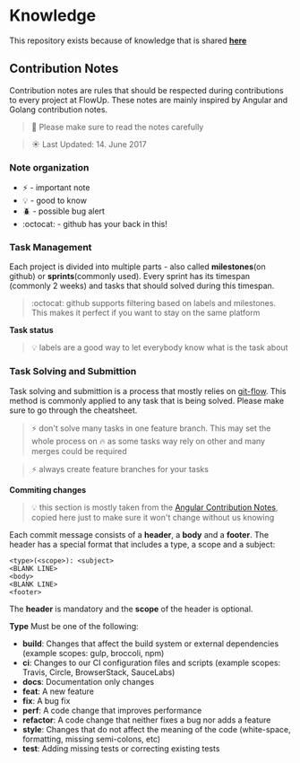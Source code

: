 # Knowledge
This repository exists because of knowledge that is shared **[here](https://github.com/flowup/knowledge/wiki)**

## Contribution Notes

Contribution notes are rules that should be respected during contributions to every project at FlowUp. These notes are mainly inspired by Angular and Golang contribution notes.

> :robot: Please make sure to read the notes carefully

> :sunny: Last Updated: 14. June 2017

### Note organization

- :zap: - important note
- :bulb: - good to know
- :beetle: - possible bug alert
- :octocat: - github has your back in this!

### Task Management

Each project is divided into multiple parts - also called **milestones**(on github) or **sprints**(commonly used). Every sprint has its timespan (commonly 2 weeks) and tasks that should solved during this timespan.

> :octocat: github supports filtering based on labels and milestones. This makes it perfect if you want to stay on the same platform

**Task status**
> :bulb: labels are a good way to let everybody know what is the task about

### Task Solving and Submittion

Task solving and submittion is a process that mostly relies on [git-flow](https://danielkummer.github.io/git-flow-cheatsheet/). This method is commonly applied to any task that is being solved. Please make sure to go through the cheatsheet.

> :zap: don't solve many tasks in one feature branch. This may set the whole process on :fire: as some tasks way rely on other and many merges could be required

> :zap: always create feature branches for your tasks

**Commiting changes**

> :bulb: this section is mostly taken from the [Angular Contribution Notes](https://github.com/angular/angular/blob/master/CONTRIBUTING.md#-commit-message-guidelines), copied here just to make sure it won't change without us knowing

Each commit message consists of a **header**, a **body** and a **footer**. The header has a special format that includes a type, a scope and a subject:

```
<type>(<scope>): <subject>
<BLANK LINE>
<body>
<BLANK LINE>
<footer>
```

The **header** is mandatory and the **scope** of the header is optional.

**Type**
Must be one of the following:

* **build**: Changes that affect the build system or external dependencies (example scopes: gulp, broccoli, npm)
* **ci**: Changes to our CI configuration files and scripts (example scopes: Travis, Circle, BrowserStack, SauceLabs)
* **docs**: Documentation only changes
* **feat**: A new feature
* **fix**: A bug fix
* **perf**: A code change that improves performance
* **refactor**: A code change that neither fixes a bug nor adds a feature
* **style**: Changes that do not affect the meaning of the code (white-space, formatting, missing
  semi-colons, etc)
* **test**: Adding missing tests or correcting existing tests
